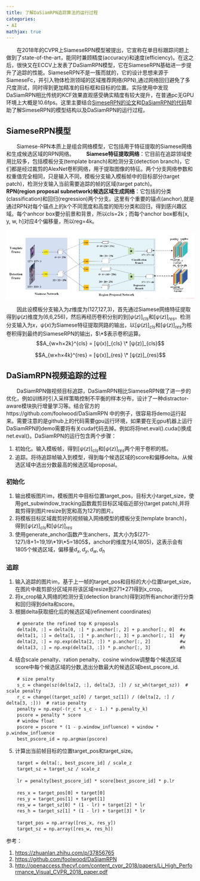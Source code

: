 ```yaml
---
title: 了解DaSiamRPN追踪算法的运行过程
categories:
- AI
mathjax: true
---
```


　　在2018年的CVPR上SiameseRPN模型被提出，它宣称在单目标跟踪问题上做到了state-of-the-art，能同时兼顾精度(accuracy)和速度(efficiency)。在这之后，很快又在ECCV上发表了DaSiamRPN模型，它在SiameseRPN基础进一步提升了追踪的性能。SiameseRPN不是一簇而就的，它的设计思想来源于SiameseFc，并引入物体检测领域的区域推荐网络(RPN),通过网络回归避免了多尺度测试，同时得到更加精准的目标框和目标的位置。实际使用中发现DaSiamRPN相比传统的KCF效果直观感受确实精度有较大提升，在普通pc无GPU环境上大概是10.6fps。这里主要结合[SimeseRPN的论文](http://openaccess.thecvf.com/content_cvpr_2018/papers/Li_High_Performance_Visual_CVPR_2018_paper.pdf)和[DaSiamRPN的代码](https://github.com/foolwood/DaSiamRPN)帮助了解SimeseRPN的模型结构以及DaSiamRPN的运行过程。

## SiameseRPN模型
　　Siamese-RPN本质上是组合网络模型，它包括用于特征提取的Siamese网络和生成候选区域的RPN网络。
　　**Siamese特征提取网络**：它目前在追踪领域使用比较多，包括模板分支(template branch)和检测分支(detection branch)，它们都是经过裁剪的AlexNet卷积网络，用于提取图像的特征。两个分支网络参数和权重值完全相同，只是输入不同，模板分支输入模板帧中的目标部分(target patch)，检测分支输入当前需要追踪的帧的区域(target patch)。
　　**RPN(region proposal subnetwork)候选区域生成网络**：它包括的分类(classification)和回归(regression)两个分支。这里有个重要的锚点(anchor),就是通过RPN对每个锚点上的k个不同宽度和高度的矩形分类和回归，得到感兴趣区域。每个anhcor box要分前景和背景，所以cls=2k；而每个anchor box都有[x, y, w, h]对应4个偏移量，所以reg=4k。


![SiameseRPN模型](/images/Siamese-RPN.jpg)

　　因此设模板分支输入为$z$维度为(127,127,3)，首先通过Siamese网络特征提取得到$ψ(z)$维度为(6,6,256)，然后再经历卷积分别的到$[ψ(z)]_{cls}$和$[ψ(z)]_{res}$。检测分支输入为$x$，$ψ(x)$为Siamese特征提取网路的输出，以$[ψ(z)]_{cls}$和$[ψ(z)]_{res}$为核卷积得到最终的SiameseRPN的输出，$\*$表示卷积运算。
$$A_{w×h×2k}^{cls} = [ψ(x)]_{cls} \* [ψ(z)]_{cls}$$

$$A_{w×h×4k}^{res} = [ψ(x)]_{res} \* [ψ(z)]_{res}$$


## DaSiamRPN视频追踪的过程
　　DaSiamRPN做视频目标追踪，DaSiamRPN相比SiameseRPN做了进一步的优化，例如训练时引入采样策略控制不平衡的样本分布，设计了一种distractor-aware模块执行增量学习等。结合官方的https://github.com/foolwood/DaSiamRPN 中的例子，很容易将demo运行起来。需要注意的是github上的代码需要gpu运行环境，如果要在无gpu机器上运行DaSiamRPN的demo需要将有关cuda代码去掉。例如将将net.eval().cuda()换成net.eval()。DaSiamRPN的运行包含两个步骤：
1. 初始化。输入模板帧，得到$[ψ(z)]_{cls}$和$[ψ(z)]_{res}$两个用于卷积的核。
2. 追踪。将待追踪帧输入到模型，得到每个候选区域的score和偏移delta。从候选区域中选出分数最高的候选区域proposal。

### 初始化
1. 输出模板图片im，模板图片中目标位置target_pos，目标大小target_size，使用get_subwindow_tracking函数裁剪目标区域临近部分(target patch),并将裁剪得到图片resize到宽和高为127的图片。
2. 将模板目标区域裁剪好的视频输入网络模型的模板分支(template branch)，得到$[ψ(z)]_{cls}$和$[ψ(z)]_{res}$
3. 使用generate_anchor函数产生anchers，其大小为$(271-127)/8+1=19,19\*19\*5=1805$，anchor的维度为(4,1805)，这表示会有1805个候选区域，偏移量$d_x,d_y,d_w,d_h$

### 追踪
1. 输入追踪的图片im，基于上一帧的target_pos和目标的大小位置target_size，在图片中裁剪部分区域并将该区域resize到271*271得到x_crop。
2. 将x_crop输入网络的检测分支(detection branch)得到对所有anchor进行分类和回归得到delta和score。
3. 根据delta获取细化后的候选区域(refinement coordinates)
```
    # generate the refined top K proposals
    delta[0, :] = delta[0, :] * p.anchor[:, 2] + p.anchor[:, 0]  #x
    delta[1, :] = delta[1, :] * p.anchor[:, 3] + p.anchor[:, 1]  #y
    delta[2, :] = np.exp(delta[2, :]) * p.anchor[:, 2]           #w
    delta[3, :] = np.exp(delta[3, :]) * p.anchor[:, 3]           #h
```
4. 结合scale penalty、ration penalty、cosine window调整每个候选区域score中每个候选区域的分数,选出分数最大的候选区域best_pscore_id.
```
    # size penalty
    s_c = change(sz(delta[2, :], delta[3, :]) / sz_wh(target_sz))  # scale penalty
    r_c = change((target_sz[0] / target_sz[1]) / (delta[2, :] / delta[3, :]))  # ratio penalty
    penalty = np.exp(-(r_c * s_c - 1.) * p.penalty_k)
    pscore = penalty * score
    # window float
    pscore = pscore * (1 - p.window_influence) + window * p.window_influence
    best_pscore_id = np.argmax(pscore)
```
5. 计算出当前帧目标的位置target_pos和target_size。
```
    target = delta[:, best_pscore_id] / scale_z
    target_sz = target_sz / scale_z

    lr = penalty[best_pscore_id] * score[best_pscore_id] * p.lr

    res_x = target_pos[0] + target[0]
    res_y = target_pos[1] + target[1]
    res_w = target_sz[0] * (1 - lr) + target[2] * lr
    res_h = target_sz[1] * (1 - lr) + target[3] * lr

    target_pos = np.array([res_x, res_y])
    target_sz = np.array([res_w, res_h])
```

参考：
1. https://zhuanlan.zhihu.com/p/37856765
2. https://github.com/foolwood/DaSiamRPN
3. http://openaccess.thecvf.com/content_cvpr_2018/papers/Li_High_Performance_Visual_CVPR_2018_paper.pdf

